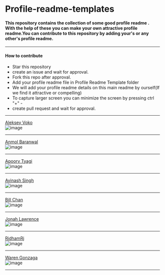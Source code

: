 # Profile-readme-templates

#### This repository contains the collection of some good profile readme . With the help of these you can make your own attractive profile readme.You can contribute to this repository by adding your's or any other's profile readme.


<hr>

#### How to contribute 

* Star this repository
* create an issue and wait for approval.
* Fork this repo after approval.
* Add your profile readme file in Profile Readme Template folder
* We will add your profile readme details on this main readme by ourself(If we find it attractive or compelling)
* To capture larger screen you can minimize the screen by pressing ctrl "+" - 
* create pull request and wait for approval.

<hr>

[Aleksey Voko](https://github.com/Aleksey-Voko/)<br>
![image](https://github.com/avinash201199/profile-readme-templates/assets/61057666/83d7d3ac-1bb8-4e87-94be-cc090fd1ecba)

<hr>

[Anmol Baranwal](https://github.com/Anmol-Baranwal)<br>
![image](https://github.com/avinash201199/profile-readme-templates/assets/61057666/e7902f2f-7e3d-4140-ae28-2f4f5f65c661)

<hr>

[Apoorv Tyagi](https://github.com/ApoorvTyagi)<br>
![image](https://github.com/avinash201199/profile-readme-templates/assets/61057666/23757a4b-ee94-432d-bc09-dbe098ef86bd)

<hr>

[Avinash Singh](https://github.com/avinash201199/) <br>
![image](https://github.com/avinash201199/profile-readme-templates/assets/61057666/dd8cdb18-eb8b-45ca-a707-b8c37c0d8486)

<hr>

[Bill Chan](https://github.com/billpwchan)<br>
![image](https://github.com/avinash201199/profile-readme-templates/assets/61057666/b2e65e27-1b36-4fe5-ba91-832c98d823d7)

<hr>

[Jonah Lawrence](https://github.com/DenverCoder1/)<br>
![image](https://github.com/avinash201199/profile-readme-templates/assets/61057666/e4103981-89e4-473b-9b33-8814af02e5e0)

<hr>


[RidhamRj](https://github.com/RidhamRj/)<br>
![image](https://github.com/avinash201199/profile-readme-templates/assets/61057666/133eb5f8-53e9-4b8c-8483-511244e599c1)

<hr>

[Waren Gonzaga](https://github.com/WarenGonzaga) <br>
![image](https://github.com/avinash201199/profile-readme-templates/assets/61057666/bbbf5f4c-f994-4166-bf05-5d109decce99)

<hr>
